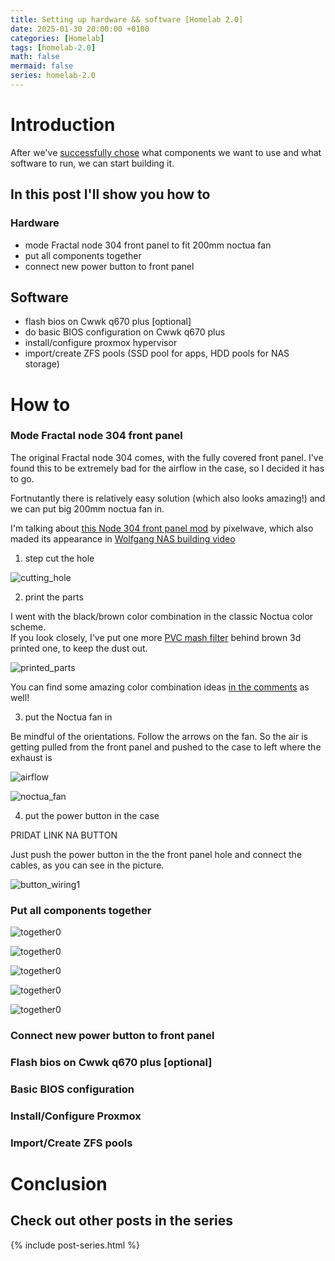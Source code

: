 ```yaml
---
title: Setting up hardware && software [Homelab 2.0]
date: 2025-01-30 20:00:00 +0100
categories: [Homelab]
tags: [homelab-2.0]
math: false
mermaid: false
series: homelab-2.0
---
```


# Introduction
After we've [successfully chose](https://blog.thetechcorner.sk/posts/Hw-Sw-choices-alternatives/) what components we want to use and what software to run, we can start building it.

## In this post I'll show you how to
### Hardware
* mode Fractal node 304 front panel to fit 200mm noctua fan
* put all components together
* connect new power button to front panel

## Software
* flash bios on Cwwk q670 plus [optional] 
* do basic BIOS configuration on Cwwk q670 plus
* install/configure proxmox hypervisor
* import/create ZFS pools (SSD pool for apps, HDD pools for NAS storage)



# How to
### Mode Fractal node 304 front panel
The original Fractal node 304 comes, with the fully covered front panel. I've found this to be extremely bad for the airflow in the case, so I decided it has to go.

Fortnutantly there is relatively easy solution (which also looks amazing!) and we can put big 200mm noctua fan in.

I'm talking about [this Node 304 front panel mod](https://www.printables.com/model/137181-200mm-fan-front-for-fractal-node-304/files) by pixelwave, which also maded its appearance in [Wolfgang NAS building video](https://www.youtube.com/watch?v=wwsgCkbogMM) 

1. step cut the hole   
   
![cutting_hole](/assets/img/posts/2025-01-30-Setting-up-hw-sw-homelabe2-0.md/cut_hole.jpg)

2. print the parts 

I went with the black/brown color combination in the classic Noctua color scheme.   
If you look closely, I've put one more [PVC mash filter](https://www.aliexpress.com/item/1005006245902609.html?spm=a2g0o.order_list.order_list_main.29.21ef1802qgGLi6) behind brown 3d printed one, to keep the dust out.


![printed_parts](/assets/img/posts/2025-01-30-Setting-up-hw-sw-homelabe2-0.md/printed_parts.jpg)

You can find some amazing color combination ideas [in the comments](https://www.printables.com/model/137181-200mm-fan-front-for-fractal-node-304/comments) as well!

 
3. put the Noctua fan in   
  
Be mindful of the orientations. Follow the arrows on the fan. So the air is getting pulled from the front panel and pushed to the case to left where the exhaust is
   
![airflow](/assets/img/posts/2025-01-30-Setting-up-hw-sw-homelabe2-0.md/airflow.jpg)

![noctua_fan](/assets/img/posts/2025-01-30-Setting-up-hw-sw-homelabe2-0.md/noctua_fan.jpg)


4. put the power button in the case

PRIDAT LINK NA BUTTON


Just push the power button in the the front panel hole and connect the cables, as you can see in the picture.

![button_wiring1](/assets/img/posts/2025-01-30-Setting-up-hw-sw-homelabe2-0.md/button_wiring1.jpg)


### Put all components together
![together0](/assets/img/posts/2025-01-30-Setting-up-hw-sw-homelabe2-0.md/together0.jpg)


![together0](/assets/img/posts/2025-01-30-Setting-up-hw-sw-homelabe2-0.md/together1.jpg)


![together0](/assets/img/posts/2025-01-30-Setting-up-hw-sw-homelabe2-0.md/together2.jpg)


![together0](/assets/img/posts/2025-01-30-Setting-up-hw-sw-homelabe2-0.md/together3.jpg)


![together0](/assets/img/posts/2025-01-30-Setting-up-hw-sw-homelabe2-0.md/together4.jpg)



### Connect new power button to front panel


### Flash bios on Cwwk q670 plus [optional] 

### Basic BIOS configuration

### Install/Configure Proxmox

### Import/Create ZFS pools 


# Conclusion





## Check out other posts in the series
{% include post-series.html %}